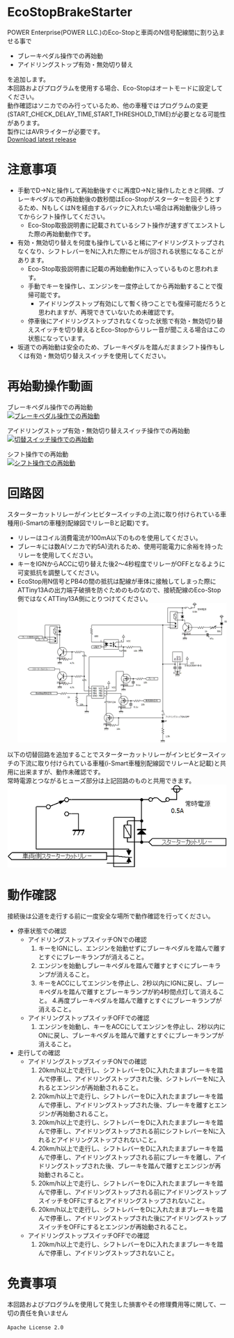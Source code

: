 # EcoStopBrakeStarter

POWER Enterprise(POWER LLC.)のEco-Stopと車両のN信号配線間に割り込ませる事で  
- ブレーキペダル操作での再始動
- アイドリングストップ有効・無効切り替え

を追加します。  
本回路およびプログラムを使用する場合、Eco-Stopはオートモードに設定してください。  
動作確認はソニカでのみ行っているため、他の車種ではプログラムの変更(START_CHECK_DELAY_TIME,START_THRESHOLD_TIME)が必要となる可能性があります。  
製作にはAVRライターが必要です。  
[Download latest release](../../releases)

# 注意事項
- 手動でD→Nと操作して再始動後すぐに再度D→Nと操作したときと同様、ブレーキペダルでの再始動後の数秒間はEco-Stopがスターターを回そうとするため、NもしくはNを経由するバックに入れたい場合は再始動後少し待ってからシフト操作してください。
    - Eco-Stop取扱説明書に記載されているシフト操作が速すぎてエンストした際の再始動動作です。
- 有効・無効切り替えを何度も操作していると稀にアイドリングストップされなくなり、シフトレバーをNに入れた際にセルが回される状態になることがあります。
    - Eco-Stop取扱説明書に記載の再始動動作に入っているものと思われます。
    - 手動でキーを操作し、エンジンを一度停止してから再始動することで復帰可能です。
        - アイドリングストップ有効にして暫く待つことでも復帰可能だろうと思われますが、再現できていないため未確認です。
    - 停車後にアイドリングストップされなくなった状態で有効・無効切り替えスイッチを切り替えるとEco-Stopからリレー音が聞こえる場合はこの状態になっています。
- 坂道での再始動は安全のため、ブレーキペダルを踏んだままシフト操作もしくは有効・無効切り替えスイッチを使用してください。

# 再始動操作動画
ブレーキペダル操作での再始動  
[![ブレーキペダル操作での再始動](https://img.youtube.com/vi/8QJhcB1Uzlw/0.jpg)](https://www.youtube.com/watch?v=8QJhcB1Uzlw)

アイドリングストップ有効・無効切り替えスイッチ操作での再始動  
[![切替スイッチ操作での再始動](https://img.youtube.com/vi/qSqv4JRvUJY/0.jpg)](https://www.youtube.com/watch?v=qSqv4JRvUJY)

シフト操作での再始動  
[![シフト操作での再始動](https://img.youtube.com/vi/vhFaXYEGKy0/0.jpg)](https://www.youtube.com/watch?v=vhFaXYEGKy0)

# 回路図
スターターカットリレーがインヒビタースイッチの上流に取り付けられている車種用(i-Smartの車種別配線図でリレーBと記載)です。
- リレーはコイル消費電流が100mA以下のものを使用してください。
- ブレーキには数A(ソニカで約5A)流れるため、使用可能電力に余裕を持ったリレーを使用してください。
- キーをIGNからACCに切り替えた後2～4秒程度でリレーがOFFとなるように可変抵抗を調整してください。
- EcoStop用N信号とPB4の間の抵抗は配線が車体に接触してしまった際にATTiny13Aの出力端子破損を防ぐためのものなので、接続配線のEco-Stop側ではなくATTiny13A側にとりつけてください。  
![EcoStopBrakeStarter.png](/CircuitDiagrams/EcoStopBrakeStarter.png "EcoStopBrakeStarter")

以下の切替回路を追加することでスターターカットリレーがインヒビタースイッチの下流に取り付けられている車種(i-Smart車種別配線図でリレーAと記載)と共用に出来ますが、動作未確認です。  
常時電源とつながるヒューズ部分は上記回路のものと共用できます。
![StarterCutRelay.png](/CircuitDiagrams/StarterCutRelay.png "StarterCutRelay")

# 動作確認
接続後は公道を走行する前に一度安全な場所で動作確認を行ってください。
- 停車状態での確認
    - アイドリングストップスイッチONでの確認
        1. キーをIGNにし、エンジンを始動せずにブレーキペダルを踏んで離すとすぐにブレーキランプが消えること。
        2. エンジンを始動しブレーキペダルを踏んで離すとすぐにブレーキランプが消えること。
        3. キーをACCにしてエンジンを停止し、2秒以内にIGNに戻し、ブレーキペダルを踏んで離すとブレーキランプが約4秒間点灯して消えること。
        4.再度ブレーキペダルを踏んで離すとすぐにブレーキランプが消えること。
    - アイドリングストップスイッチOFFでの確認
        1. エンジンを始動し、キーをACCにしてエンジンを停止し、2秒以内にONに戻し、ブレーキペダルを踏んで離すとすぐにブレーキランプが消えること。
- 走行しての確認
    - アイドリングストップスイッチONでの確認
        1. 20km/h以上で走行し、シフトレバーをDに入れたままブレーキを踏んで停車し、アイドリングストップされた後、シフトレバーをNに入れるとエンジンが再始動されること。
        2. 20km/h以上で走行し、シフトレバーをDに入れたままブレーキを踏んで停車し、アイドリングストップされた後、ブレーキを離すとエンジンが再始動されること。
        3. 20km/h以上で走行し、シフトレバーをDに入れたままブレーキを踏んで停車し、アイドリングストップされる前にシフトレバーをNに入れるとアイドリングストップされないこと。
        4. 20km/h以上で走行し、シフトレバーをDに入れたままブレーキを踏んで停車し、アイドリングストップされる前にブレーキを離し、アイドリングストップされた後、ブレーキを踏んで離すとエンジンが再始動されること。
        5. 20km/h以上で走行し、シフトレバーをDに入れたままブレーキを踏んで停車し、アイドリングストップされる前にアイドリングストップスイッチをOFFにするとアイドリングストップされないこと。
        6. 20km/h以上で走行し、シフトレバーをDに入れたままブレーキを踏んで停車し、アイドリングストップされた後にアイドリングストップスイッチをOFFにするとエンジンが再始動されること。
    - アイドリングストップスイッチOFFでの確認
        1. 20km/h以上で走行し、シフトレバーをDに入れたままブレーキを踏んで停車し、アイドリングストップされないこと。


# 免責事項
本回路およびプログラムを使用して発生した損害やその修理費用等に関して、一切の責任を負いません

`Apache License 2.0`
